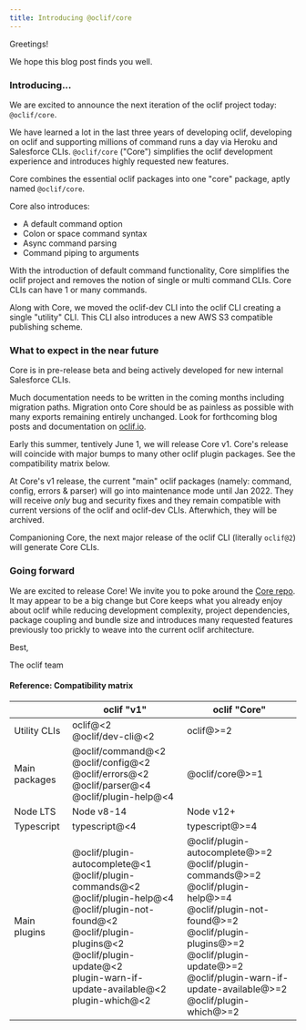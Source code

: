 ```yaml
---
title: Introducing @oclif/core
---
```

Greetings!

We hope this blog post finds you well.

### Introducing... 

We are excited to announce the next iteration of the oclif project today: `@oclif/core`.

We have learned a lot in the last three years of developing oclif, developing on oclif and supporting millions of command runs a day via Heroku and Salesforce CLIs.
`@oclif/core` ("Core") simplifies the oclif development experience and introduces highly requested new features.

Core combines the essential oclif packages into one "core" package, aptly named `@oclif/core`. 

Core also introduces:
- A default command option
- Colon or space command syntax
- Async command parsing
- Command piping to arguments

With the introduction of default command functionality, Core simplifies the oclif project and removes the notion of single or multi command CLIs. Core CLIs can have 1 or many commands.

Along with Core, we moved the oclif-dev CLI into the oclif CLI creating a single "utility" CLI. This CLI also introduces a new AWS S3 compatible publishing scheme.

### What to expect in the near future

Core is in pre-release beta and being actively developed for new internal Salesforce CLIs.

Much documentation needs to be written in the coming months including migration paths. Migration onto Core should be as painless as possible with many exports remaining entirely unchanged. Look for forthcoming blog posts and documentation on [oclif.io](https://oclif.io).

Early this summer, tentively June 1, we will release Core v1. Core's release will coincide with major bumps to many other oclif plugin packages. See the compatibility matrix below.

At Core's v1 release, the current "main" oclif packages (namely: command, config, errors & parser) will go into maintenance mode until Jan 2022. They will receive _only_ bug and security fixes and they remain compatible with current versions of the oclif and oclif-dev CLIs. Afterwhich, they will be archived.

Companioning Core, the next major release of the oclif CLI (literally `oclif@2`) will generate Core CLIs. 

### Going forward

We are excited to release Core! We invite you to poke around the [Core repo](https://github.com/oclif/core). It may appear to be a big change but Core keeps what you already enjoy about oclif while reducing development complexity, project dependencies, package coupling and bundle size and introduces many requested features previously too prickly to weave into the current oclif architecture.

Best,

The oclif team

#### Reference: Compatibility matrix

| | oclif "v1" | oclif "Core" |
| - | - | -| 
| Utility CLIs | oclif@<2<br/>@oclif/dev-cli@<2 | oclif@>=2
| Main packages | @oclif/command@<2<br/>@oclif/config@<2<br/>@oclif/errors@<2<br/>@oclif/parser@<4<br/>@oclif/plugin-help@<4<br/> | @oclif/core@>=1
| Node LTS | Node v8-14 | Node v12+ |
| Typescript | typescript@<4 | typescript@>=4 |
| Main plugins | @oclif/plugin-autocomplete@<1<br/>@oclif/plugin-commands@<2<br/>@oclif/plugin-help@<4<br/>@oclif/plugin-not-found@<2<br/>@oclif/plugin-plugins@<2<br/>@oclif/plugin-update@<2<br/>plugin-warn-if-update-available@<2<br/>plugin-which@<2<br/> | @oclif/plugin-autocomplete@>=2<br/>@oclif/plugin-commands@>=2<br/>@oclif/plugin-help@>=4<br/>@oclif/plugin-not-found@>=2<br/>@oclif/plugin-plugins@>=2<br/>@oclif/plugin-update@>=2<br/>@oclif/plugin-warn-if-update-available@>=2<br/>@oclif/plugin-which@>=2<br/> |
